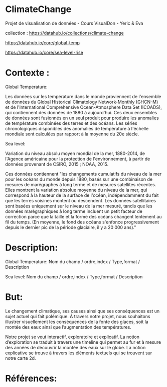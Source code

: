 # ClimateChange
Projet de visualisation de données - Cours VisualDon - Yeric &amp; Eva

collection : https://datahub.io/collections/climate-change

https://datahub.io/core/global-temp

https://datahub.io/core/sea-level-rise





# Contexte : 

Global Temperature:

Les données sur les température dans le monde proviennent de l'ensemble de données du Global Historical Climatology Network-Monthly (GHCN-M) et de l'International Comprehensive Ocean-Atmosphere Data Set (ICOADS), qui contiennent des données de 1880 à aujourd'hui. Ces deux ensembles de données sont fusionnés en un seul produit pour produire les anomalies de température combinées des terres et des océans. Les séries chronologiques disponibles des anomalies de température à l'échelle mondiale sont calculées par rapport à la moyenne du 20e siècle.


Sea level:

Variation du niveau absolu moyen mondial de la mer, 1880-2014, de l'Agence américaine pour la protection de l'environnement, à partir de données provenant de CSIRO, 2015 ; NOAA, 2015.

Ces données contiennent "les changements cumulatifs du niveau de la mer pour les océans du monde depuis 1880, basés sur une combinaison de mesures de marégraphes à long terme et de mesures satellites récentes. Elles montrent la variation absolue moyenne du niveau de la mer, qui correspond à la hauteur de la surface de l'océan, indépendamment du fait que les terres voisines montent ou descendent. Les données satellitaires sont basées uniquement sur le niveau de la mer mesuré, tandis que les données marégraphiques à long terme incluent un petit facteur de correction parce que la taille et la forme des océans changent lentement au fil du temps. (En moyenne, le fond des océans s'enfonce progressivement depuis le dernier pic de la période glaciaire, il y a 20 000 ans)."




# Description: 

Global Temperature:
Nom du champ / ordre,index / Type,format / Description

Sea level:
Nom du champ / ordre,index / Type,format / Description

# But: 
Le changement climatique, ses causes ainsi que ses conséquences est un sujet actuel qui fait polémique. À travers notre projet, nous souhaitons illustrer visuellement les conséquences de la fonte des glaces, soit la montée des eaux ainsi que l’augmentation des températures.

Notre projet se veut interactif, exploratoire et explicatif. La notion d’exploration se traduit à travers une timeline qui permet au fur et à mesure des années de découvrir la montée des eaux sur le globe. La notion explicative se trouve à travers les éléments textuels qui se trouvent sur notre carte 2d.


# Références: 
